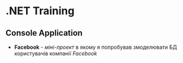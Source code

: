 # .NET Training

## Console Application

* **Facebook** - *міні-проект* в якому я попробував змоделювати БД користувачів компанії *Facebook*
